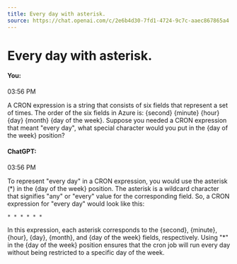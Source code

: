 ```yaml
---
title: Every day with asterisk.
source: https://chat.openai.com/c/2e6b4d30-7fd1-4724-9c7c-aaec867865a4
---
```


# Every day with asterisk.

#### You:
<time datetime="2024-02-11T20:56:20.826Z" title="2/11/2024, 3:56:20 PM">03:56 PM</time>

A CRON expression is a string that consists of six fields that represent a set of times. The order of the six fields in Azure is: {second} {minute} {hour} {day} {month} {day of the week}. Suppose you needed a CRON expression that meant "every day", what special character would you put in the {day of the week} position?

#### ChatGPT:
<time datetime="2024-02-11T20:56:23.342Z" title="2/11/2024, 3:56:23 PM">03:56 PM</time>

To represent "every day" in a CRON expression, you would use the asterisk (\*) in the {day of the week} position. The asterisk is a wildcard character that signifies "any" or "every" value for the corresponding field. So, a CRON expression for "every day" would look like this:

```
* * * * * *
```

In this expression, each asterisk corresponds to the {second}, {minute}, {hour}, {day}, {month}, and {day of the week} fields, respectively. Using "\*" in the {day of the week} position ensures that the cron job will run every day without being restricted to a specific day of the week.
